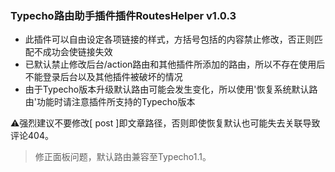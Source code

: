 ### Typecho路由助手插件插件RoutesHelper v1.0.3

 - 此插件可以自由设定各项链接的样式，方括号包括的内容禁止修改，否正则匹配不成功会使链接失效
 - 已默认禁止修改后台/action路由和其他插件所添加的路由，所以不存在使用后不能登录后台以及其他插件被破坏的情况
 - 由于Typecho版本升级默认路由可能会发生变化，所以使用'恢复系统默认路由'功能时请注意插件所支持的Typecho版本
 
 :warning:强烈建议不要修改[ post ]即文章路径，否则即使恢复默认也可能失去关联导致评论404。

 > 修正面板问题，默认路由兼容至Typecho1.1。
